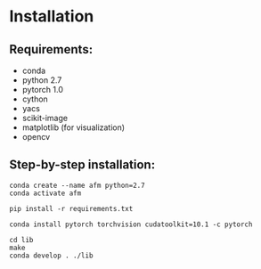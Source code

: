 # Installation

## Requirements:
- conda
- python 2.7
- pytorch 1.0
- cython
- yacs
- scikit-image
- matplotlib (for visualization)
- opencv


## Step-by-step installation:

```
conda create --name afm python=2.7
conda activate afm

pip install -r requirements.txt

conda install pytorch torchvision cudatoolkit=10.1 -c pytorch

cd lib
make
conda develop . ./lib
```